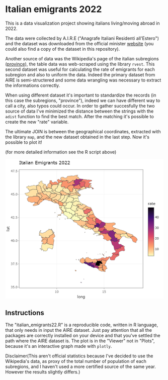 # Italian emigrants 2022

This is a data visualization project showing italians living/moving abroad in 2022. 

The data were collected by A.I.R.E ("Anagrafe Italiani Residenti all'Estero") and the dataset was downloaded from the official minister [website](http://ucs.interno.gov.it/ucs/contenuti/Anagrafe_degli_italiani_residenti_all_estero_a.i.r.e._int_00041-8067961.htm) (you could also find a copy of the dataset in this repository).

Another source of data was the Wikipedia's page of the italian subregions ([province](https://it.wikipedia.org/wiki/Province_d%27Italia)), the table data was web-scraped using the library `rvest`. This second dataset was useful for calculating the rate of emigrants for each subregion and also to uniform the data. Indeed the primary dataset from AIRE is semi-structered and some data wrangling was necessary to extract the informations correctly. 

When using different dataset it's important to standardize the records (in this case the subregions, "province"),
indeed we can have different way to call a city, also typos could occur. In order to gather succesfully the two source of data I've minimized the distance between the strings with the `adist` function to find the best match. After the matching it's possible to create the new "rate" variable. 

The ultimate JOIN is between the geographical coordinates, extracted with the library `map`, and the new dataset obtained in the last step. 
Now it's possible to plot it!

(for more detailed information see the R script above)

![samples](italy_plot.png)

## Instructions

The "italian_emigrants22.R" is a reproducible code, written in R language, that only needs in input the AIRE dataset.
Just pay attention that all the packages are correctly installed on your device and that you've settled the path where the AIRE dataset is. 
The plot is in the "Viewer" not in "Plots", because it's an interactive graph made with `plotly`. 

Disclaimer(This aren't official statistics because I've decided to use the Wikipedia's data, as proxy of the total number of population of each subregions,
and I haven't used a more certified source of the same year. However the results slightly differs.)  












